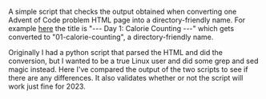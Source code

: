 A simple script that checks the output obtained when converting one Advent of Code problem HTML page into a directory-friendly name. For example [here](https://adventofcode.com/2022/day/1) the title is "--- Day 1: Calorie Counting ---" which gets converted to "01-calorie-counting", a directory-friendly name.

Originally I had a python script that parsed the HTML and did the conversion, but I wanted to be a true Linux user and did some grep and sed magic instead. Here I've compared the output of the two scripts to see if there are any differences. It also validates whether or not the script will work just fine for 2023.
